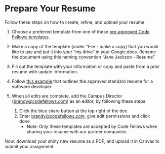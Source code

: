 # Prepare Your Resume

Follow these steps on how to create, refine, and upload your resume: 
 
1. Choose a preferred template from one of these [pre-approved Code Fellows templates][1].
  
1. Make a copy of the template (under "File - make a copy) that you would like to use and put it into your “my drive” in your Google.docs. Rename the document using this naming convention “Jane Jackson - Resume”. 

1. Fill out the template with your information or copy and paste from a prior resume with update information. 

1. Follow [this example][2] that outlines the approved standard resume for a software developer.

1. When all edits are complete, add the Campus Director (brandy@codefellows.com) as an editor, by following these steps. 
    1. Click the blue share button at the top right of the doc
    1. Enter brandy@codefellows.com, give edit permissions and click done
        - Note: Only these templates are accepted by Code Fellows when sharing your resume with our partner companies. 

Now: download your shiny new resume as a PDF, and upload it in Canvas to submit your assignment. 

[1]: https://drive.google.com/drive/folders/1f2dnx38bZdBwgzynjc374T_EKgQkYPCO
[2]: https://docs.google.com/drawings/d/1JlbA8PBqRfC_Nj4hpyduIlPUar8YjT-GzgvSCaojojA/edit
